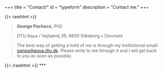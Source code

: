 +++
title = "Contact/"
id = "typeform"
description = "Contact me."
+++

{{< rawhtml >}}
<blockquote>
<b>George Pacheco</b>, PhD </p>
DTU Aqua / Vejlsøvej 39, 8600 Silkeborg • Denmark </p>
</blockquote>
</p>

<blockquote>
The best way of getting a hold of me is through my institutional email: <a href = "mailto: ganpa@aqua.dtu.dk" target="_blank">ganpa@aqua.dtu.dk</a>. Please write to me through it and I will get back to you as soon as possible.
</blockquote>
{{< /rawhtml >}}
***

